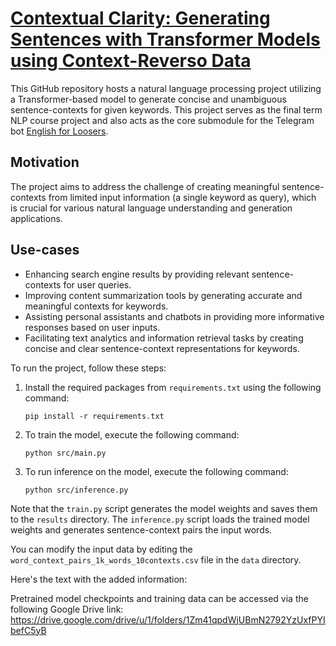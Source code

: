 # [Contextual Clarity: Generating Sentences with Transformer Models using Context-Reverso Data](YourLinkHere)


This GitHub repository hosts a natural language processing project utilizing a Transformer-based model to generate concise and unambiguous sentence-contexts for given keywords. This project serves as the final term NLP course project and also acts as the core submodule for the Telegram bot [English for Loosers](https://t.me/english_for_loosers_bot).

## Motivation

The project aims to address the challenge of creating meaningful sentence-contexts from limited input information (a single keyword as query), which is crucial for various natural language understanding and generation applications.

## Use-cases

- Enhancing search engine results by providing relevant sentence-contexts for user queries.
- Improving content summarization tools by generating accurate and meaningful contexts for keywords.
- Assisting personal assistants and chatbots in providing more informative responses based on user inputs.
- Facilitating text analytics and information retrieval tasks by creating concise and clear sentence-context representations for keywords.


To run the project, follow these steps:

1. Install the required packages from `requirements.txt` using the following command:

    ```
    pip install -r requirements.txt
    ```

2. To train the model, execute the following command:

    ```
    python src/main.py
    ```

3. To run inference on the model, execute the following command:

    ```
    python src/inference.py
    ```

Note that the `train.py` script generates the model weights and saves them to the `results` directory. The `inference.py` script loads the trained model weights and generates sentence-context pairs the input words.

You can modify the input data by editing the `word_context_pairs_1k_words_10contexts.csv` file in the `data` directory. 

Here's the text with the added information:

Pretrained model checkpoints and training data can be accessed via the following Google Drive link: https://drive.google.com/drive/u/1/folders/1Zm41qpdWjUBmN2792YzUxfPYIbefC5yB

